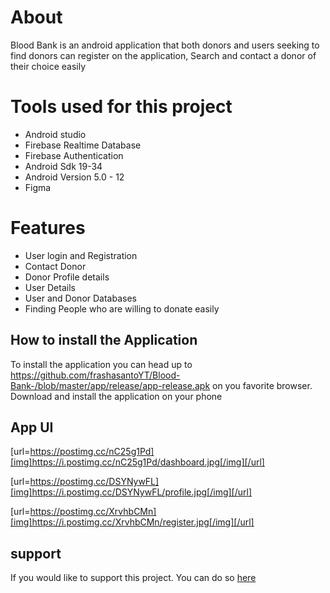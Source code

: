 # About 
Blood Bank is an android application that both donors and users seeking to find donors can register on the application, Search and contact a donor of their choice easily

# Tools used for this project
+ Android studio
+ Firebase Realtime Database
+ Firebase Authentication
+ Android Sdk 19-34
+ Android Version 5.0 - 12
+ Figma

# Features 
+ User login and Registration
+ Contact Donor
+ Donor Profile details
+ User Details 
+ User and Donor Databases
+ Finding People who are willing to donate easily

## How to install the Application 
To install the application you can head up to https://github.com/frashasantoYT/Blood-Bank-/blob/master/app/release/app-release.apk on you favorite browser. Download and install the application on your phone

## App UI 
[url=https://postimg.cc/nC25g1Pd][img]https://i.postimg.cc/nC25g1Pd/dashboard.jpg[/img][/url]

[url=https://postimg.cc/DSYNywFL][img]https://i.postimg.cc/DSYNywFL/profile.jpg[/img][/url]

[url=https://postimg.cc/XrvhbCMn][img]https://i.postimg.cc/XrvhbCMn/register.jpg[/img][/url]



## support 
If you would like to support this project. You can do so [here](https://www.buymeacoffee.com/frashasantM)
